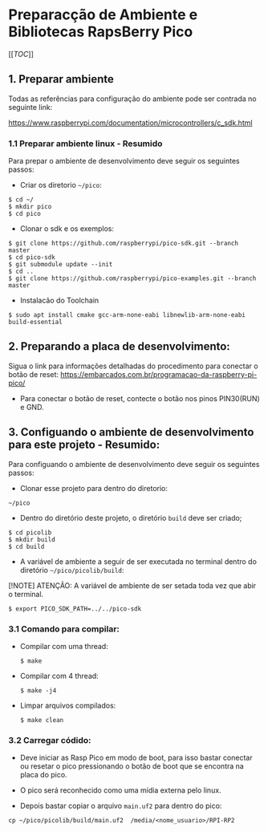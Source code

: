 # Preparacção de Ambiente e Bibliotecas RapsBerry Pico

[[_TOC_]]


## 1. Preparar ambiente 

Todas as referências para configuração do ambiente pode ser contrada no seguinte link:

https://www.raspberrypi.com/documentation/microcontrollers/c_sdk.html

### 1.1 Preparar ambiente linux - Resumido


Para prepar o ambiente de desenvolvimento deve seguir os seguintes passos:

- Criar os diretorio `~/pico`:

```
$ cd ~/
$ mkdir pico
$ cd pico
```

- Clonar o sdk e os exemplos:

```
$ git clone https://github.com/raspberrypi/pico-sdk.git --branch master
$ cd pico-sdk
$ git submodule update --init
$ cd ..
$ git clone https://github.com/raspberrypi/pico-examples.git --branch master
```

- Instalacão do Toolchain

```
$ sudo apt install cmake gcc-arm-none-eabi libnewlib-arm-none-eabi build-essential 
```
## 2. Preparando a placa de desenvolvimento:

Sigua o link para informações detalhadas do procedimento para conectar o botão de reset:
https://embarcados.com.br/programacao-da-raspberry-pi-pico/

- Para conectar o botão de reset, contecte o botão nos pinos PIN30(RUN) e GND.

## 3. Configuando o ambiente de desenvolvimento para este projeto - Resumido:

Para configuando o ambiente de desenvolvimento deve seguir os seguintes passos:

- Clonar esse projeto para dentro do diretorio: 

```
~/pico
```

- Dentro do diretório deste projeto, o diretório  `build` deve ser criado;

```
$ cd picolib
$ mkdir build
$ cd build
```

- A variável de ambiente a seguir de ser executada no terminal dentro do diretório `~/pico/picolib/build`:

[!NOTE] ATENÇÃO: A variável de ambiente de ser setada toda vez que abir o terminal.

```
$ export PICO_SDK_PATH=../../pico-sdk
```

### 3.1 Comando para compilar:
- Compilar com uma thread: 
    ```
    $ make
    ```
    
- Compilar com 4 thread: 
    ```
    $ make -j4
    ```    

- Limpar arquivos compilados:
    ```
    $ make clean
    ```

### 3.2 Carregar códido:

- Deve iniciar as Rasp Pico em modo de boot, para isso bastar conectar ou resetar o pico pressionando o botão de boot que se encontra na placa do pico. 

- O pico será reconhecido como uma mídia externa pelo linux.

-  Depois bastar copiar o arquivo `main.uf2` para dentro do pico:

```
cp ~/pico/picolib/build/main.uf2  /media/<nome_usuario>/RPI-RP2
```

